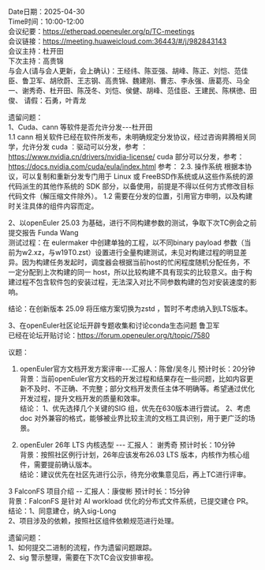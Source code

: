 Date日期：2025-04-30  
Time时间：10:00-12:00  
会议纪要：https://etherpad.openeuler.org/p/TC-meetings  
会议链接：https://meeting.huaweicloud.com:36443/#/j/982843143  
会议主持：杜开田  
下次主持：高贵锦  
与会人(请与会人更新，会上确认)：王经纬、陈亚强、胡峰、陈正、刘恺、范佳臣、鲁卫军、胡欣蔚、王志钢、高贵锦、魏建刚、曹志、李永强、唐葛亮、马全一、谢秀奇、杜开田、陈茂冬、刘恺、侯健、胡峰、范佳臣、王建民、陈棋徳、田俊、 
请假：石勇，叶青龙  
  
遗留问题：  
1、Cuda、cann 等软件是否允许分发---杜开田  
   1.1 cann 相关软件已经在软件所发布，未明确规定分发协议，经过咨询昇腾相关同学，允许分发
             cuda ：驱动可以分发，参考 ：https://www.nvidia.cn/drivers/nvidia-license/
               cuda 部分可以分发，参考：https://docs.nvidia.com/cuda/eula/index.html
                参考： 2.3. 操作系统
根据本协议，可以复制和重新分发专门用于 Linux 或 FreeBSD作系统或从这些作系统的源代码派生的其他作系统的 SDK 部分，以备使用，前提是不得以任何方式修改目标代码文件（解压缩文件除外）。
         1.2       需要在分发的位置，引用官方申明，以及构建时关注具体的组件内容而定。
  
2、以openEuler 25.03 为基础，进行不同构建参数的测试，争取下次TC例会之前提交报告  Funda Wang  
   测试过程：在 eulermaker 中创建单独的工程，以不同binary payload 参数（当前为w2.xz，与w19T0.zst）设置进行全量构建测试，未见对构建过程的明显差异。因为构建任务发起时，调度器会根据当前host的忙闲程度随机分配任务，不一定分配到上次构建的同一 host，所以比较构建不具有现实的比较意义。由于构建过程不包含软件包的安装过程，无法深入对比不同参数构建的包对安装速度的影响。
     
   结论：在创新版本 25.09 将压缩方案切换为zstd ，暂时不考虑纳入到LTS版本。

3、在openEuler社区论坛开辟专题收集和讨论conda生态问题  鲁卫军  
   已经在论坛开贴讨论：https://forum.openeuler.org/t/topic/7580
  
议题：  
1. openEuler官方文档开发方案评审---汇报人：陈曾/吴冬儿   预计时长：20分钟  
背景：当前openEuler官方文档的开发过程和结果存在一些问题，比如内容更新不及时、不正确、不完整；部分文档开发责任主体不明确等。希望通过优化开发过程，提升文档开发的质量和效率。     
    结论：
    1、优先选择几个关键的SIG 组，优先在630版本进行尝试。
    2、考虑doc 对外兼容的格式，能够被业界比较主流的文档工具识别，用于更广泛的场景。
  
2. openEuler 26年 LTS 内核选型 --- 汇报人： 谢秀奇    预计时长：10分钟  
背景：按照社区例行计划，26年应该发布26.03 LTS 版本，内核作为核心组件，需要提前确认版本。  
   结论：建议优先在社区先进行公示，待充分收集意见后，再上TC进行评审。  

3 FalconFS 项目介绍 -- 汇报人：康俊彬   预计时长：15分钟  
背景：FalconFS 是针对 AI workload 优化的分布式文件系统，已提交建仓 PR。  
  结论：1、同意建仓，纳入sig-Long   
             2、项目涉及的依赖，按照社区组件依赖规范进行处理。  
  
遗留问题：  
    1、如何提交二进制的流程，作为遗留问题跟踪。  
    2、sig 警示整理，需要在下次TC会议安排审视。  

